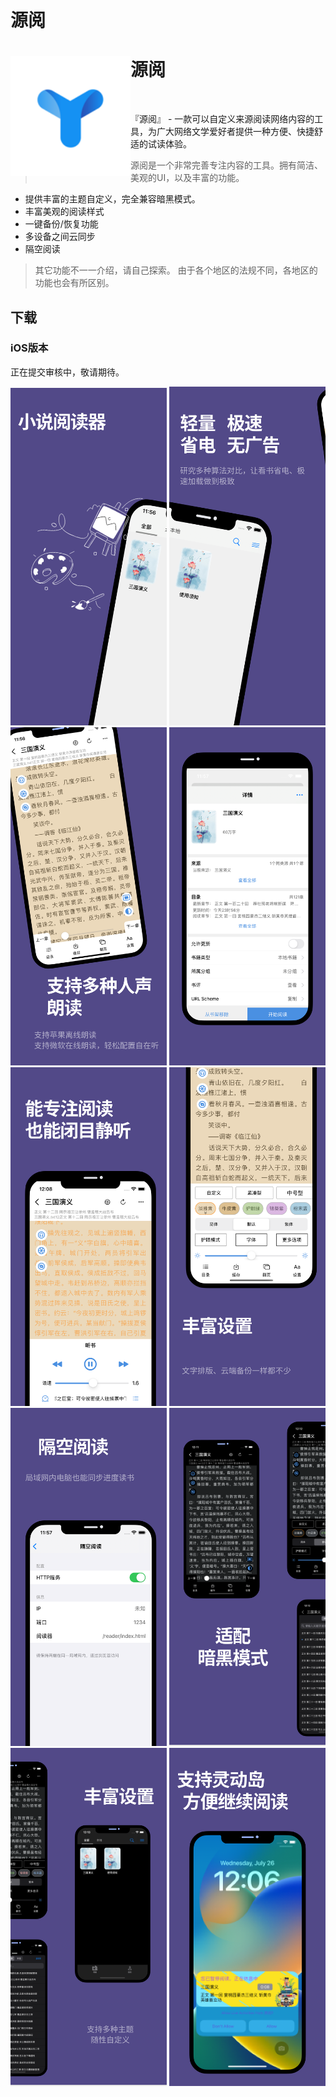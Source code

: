# 源阅

<div>
  <img width="192" height="192" align="left" src="./images/Icon.png" alt="Yuedu"/>
  <h1>源阅</h1>
  <br>
  <p>『源阅』 - 一款可以自定义来源阅读网络内容的工具，为广大网络文学爱好者提供一种方便、快捷舒适的试读体验。</p>
</div>

> 源阅是一个非常完善专注内容的工具。拥有简洁、美观的UI，以及丰富的功能。

* 提供丰富的主题自定义，完全兼容暗黑模式。
* 丰富美观的阅读样式
* 一键备份/恢复功能
* 多设备之间云同步
* 隔空阅读

> 其它功能不一一介绍，请自己探索。
> 由于各个地区的法规不同，各地区的功能也会有所区别。

## 下载

### iOS版本

正在提交审核中，敬请期待。

<!-- Appstore正式版： [AppStore](https://apps.apple.com/cn/app/%E6%BA%90%E9%98%85%E8%AF%BB/id1561787704)

TF测试版： [testflight版本](https://testflight.apple.com/join/2Svrtr9y) -->

<img src="./images/Slice_1.png" alt="screen" width="250"/> <img src="./images/Slice_2.png" alt="screen" width="250"/> <img src="./images/Slice_3.png" alt="screen" width="250"/> <img src="./images/Slice_4.png" alt="screen" width="250"/> <img src="./images/Slice_5.png" alt="screen" width="250"/> <img src="./images/Slice_6.png" alt="screen" width="250"/> <img src="./images/Slice_7.png" alt="screen" width="250"/> <img src="./images/Slice_8.png" alt="screen" width="250"/> <img src="./images/Slice_9.png" alt="screen" width="250"/> <img src="./images/Slice_10.png" alt="screen" width="250"/>

